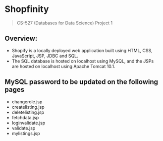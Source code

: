 # Shopfinity
> CS-527 (Databases for Data Science) Project 1

## Overview:

- Shopify is a locally deployed web application built using HTML, CSS, JavaScript, JSP, JDBC and SQL.
- The SQL database is hosted on localhost using MySQL, and the JSPs are hosted on localhost using Apache Tomcat 10.1.
 
## MySQL password to be updated on the following pages

- changerole.jsp
- createlisting.jsp
- deletelisting.jsp
- fetchdata.jsp
- loginvalidate.jsp
- validate.jsp
- mylistings.jsp